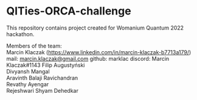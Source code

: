 # QITies-ORCA-challenge
This repository contains project created for Womanium Quantum 2022 hackathon.

Members of the team:  
Marcin Klaczak (https://www.linkedin.com/in/marcin-klaczak-b7713a179/)  
mail: marcin.klaczak@gmail.com
github: marklac
discord: Marcin Klaczak#1143
Filip Augustyński  
Divyansh Mangal  
Aravinth Balaji Ravichandran  
Revathy Ayengar  
Rejeshwari Shyam Dehedkar
